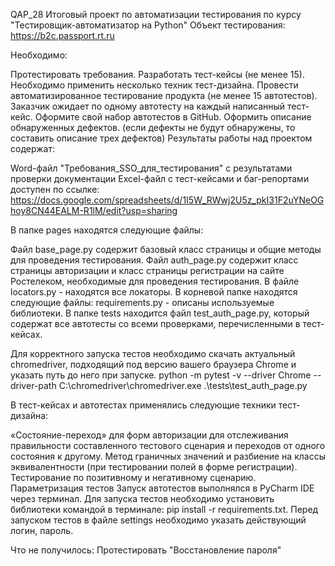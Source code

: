 QAP_28
Итоговый проект по автоматизации тестирования по курсу "Тестировщик-автоматизатор на Python" Объект тестирования: https://b2c.passport.rt.ru

Необходимо:

Протестировать требования.
Разработать тест-кейсы (не менее 15). Необходимо применить несколько техник тест-дизайна.
Провести автоматизированное тестирование продукта (не менее 15 автотестов). Заказчик ожидает по одному автотесту на каждый написанный тест-кейс. Оформите свой набор автотестов в GitHub.
Оформить описание обнаруженных дефектов. (если дефекты не будут обнаружены, то составить описание трех дефектов)
Результаты работы над проектом содержат:

Word-файл "Требования_SSO_для_тестирования" с результатами проверки документации 
Excel-файл с тест-кейсами и баг-репортами доступен по ссылке: 
https://docs.google.com/spreadsheets/d/1I5W_RWwj2U5z_pkI31F2uYNeOGhoy8CN44EALM-R1lM/edit?usp=sharing

В папке pages находятся следующие файлы:

Файл base_page.py содержит базовый класс страницы и общие методы для проведения тестирования.
Файл auth_page.py содержит класс страницы авторизации и класс страницы регистрации на сайте Ростелеком, необходимые для проведения тестирования.
В файле locators.py - находятся все локаторы.
В корневой папке находятся следующие файлы:
requirements.py - описаны используемые библиотеки.
В папке tests находится файл test_auth_page.py, который содержат все автотесты со всеми проверками, перечисленными в тест-кейсах.

Для корректного запуска тестов необходимо скачать актуальный chromedriver, подходящий под версию вашего браузера Chrome и указать путь 
до него при запуске.
python -m pytest -v --driver Chrome --driver-path C:\chromedriver\chromedriver.exe .\tests\test_auth_page.py



В тест-кейсах и автотестах применялись следующие техники тест-дизайна:

«Состояние-переход» для форм авторизации для отслеживания правильности составленного тестового сценария и переходов от одного состояния к другому.
Метод граничных значений и разбиение на классы эквивалентности (при тестировании полей в форме регистрации).
Тестирование по позитивному и негативному сценарию.
Параметризация тестов
Запуск автотестов выполнялся в PyCharm IDE через терминал. Для запуска тестов необходимо установить библиотеки командой в терминале: pip 
install -r requirements.txt. Перед запуском тестов в файле settings необходимо указать действующий логин, пароль.

Что не получилось: Протестировать "Восстановление пароля"